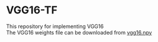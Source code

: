 # VGG16-TF

This repository for implementing VGG16
<br /> The VGG16 weights file can be downloaded from [vgg16.npy](https://mega.nz/#!YU1FWJrA!O1ywiCS2IiOlUCtCpI6HTJOMrneN-Qdv3ywQP5poecM)
<br /> 